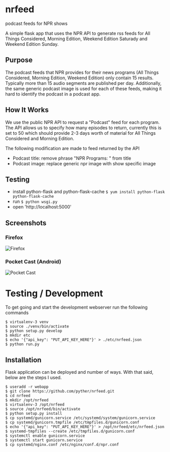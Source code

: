 # nrfeed
podcast feeds for NPR shows

A simple flask app that uses the NPR API to generate rss feeds for All Things
Considered, Morning Edition, Weekend Edition Saturady and Weekend Edition
Sunday.

## Purpose

The podcast feeds that NPR provides for their news programs (All Things
Considered, Morning Edition, Weekend Edition) only contain 15 results.
Typically more than 15 audio segments are published per day. Additionally, the
same generic podcast image is used for each of these feeds, making it hard to
identify the podcast in a podcast app.

## How It Works

We use the public NPR API to request a "Podcast" feed for each program. The API
allows us to specify how many episodes to return, currently this is set to 50
which should provide 2-3 days worth of material for All Things Considered and
Morning Edition.

The following modification are made to feed returned by the API

   - Podcast title: remove phrase "NPR Programs: " from title
   - Podcast image: replace generic npr image with show specific image


## Testing

 - install python-flask and python-flask-cache `$ yum install python-flask python-flask-cache`
 - run `$ python wsgi.py`
 - open 'http://localhost:5000'

## Screenshots

### Firefox
![Firefox](/img/firefox.png?raw=true)

### Pocket Cast (Android)
![Pocket Cast](/img/pocketcast.png?raw=true)

# Testing / Development
To get going and start the development webserver run the following commands
```
$ virtualenv-3 venv
$ source ./venv/bin/activate
$ python setup.py develop
$ mkdir etc
$ echo '{"api_key": "PUT_API_KEY_HERE"}' > ./etc/nrfeed.json
$ python run.py
```

## Installation
Flask application can be deployed and number of ways. With that said, below are
the steps I used.

```
$ useradd -r webapp
$ git clone https://github.com/pyther/nrfeed.git
$ cd nrfeed
$ mkdir /opt/nrfeed
$ virtualenv-3 /opt/nrfeed
$ source /opt/nrfeed/bin/activate
$ python setup.py install
$ cp systemd/gunicorn.service /etc/systemd/system/gunicorn.service
$ cp systemd/gunicorn.tmpfile /etc/tmpfiles.d/gunicorn.conf
$ echo '{"api_key": "PUT_API_KEY_HERE"}' > /opt/nrfeed/etc/nrfeed.json
$ systemd-tmpfiles --create /etc/tmpfiles.d/gunicorn.conf
$ systemctl enable gunicorn.service
$ systemctl start gunicorn.service
$ cp systemd/nginx.conf /etc/nginx/conf.d/npr.conf
```
